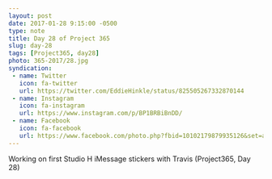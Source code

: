 ```yaml
---
layout: post
date: 2017-01-28 9:15:00 -0500
type: note
title: Day 28 of Project 365
slug: day-28
tags: [Project365, day28]
photo: 365-2017/28.jpg
syndication:
 - name: Twitter
   icon: fa-twitter
   url: https://twitter.com/EddieHinkle/status/825505267332870144
 - name: Instagram
   icon: fa-instagram
   url: https://www.instagram.com/p/BP1BRBiBnDD/
 - name: Facebook
   icon: fa-facebook
   url: https://www.facebook.com/photo.php?fbid=10102179879935126&set=a.10102131355967546.1073741838.19506647
---
```

Working on first Studio H iMessage stickers with Travis (Project365, Day 28)